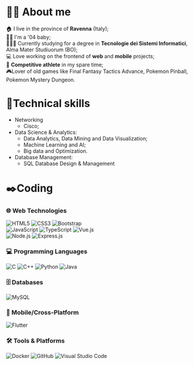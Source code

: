 # 👋🏻 About me
🏠 I live in the province of **Ravenna** (Italy);
<br>👶🏻 I'm a '04 baby;
<br>🧑🏻‍🎓 Currently studying for a degree in **Tecnologie dei Sistemi Informatici**, Alma Mater Studiuorum (BO);
<br>💻 Love working on the frontend of **web** and **mobile** projects;
<br>🎽 **Competitive athlete** in my spare time;
<br>🎮Lover of old games like Final Fantasy Tactics Advance, Pokemon Pinball, Pokemon Mystery Dungeon.

# 🔧Technical skills
- Networking
    - Cisco;
- Data Science & Analytics:
    - Data Analytics, Data Mining and Data Visualization;
    - Machine Learning and AI;
    - Big data and Optimization.
- Database Management:
    -   SQL Database Design & Management

# ✒️Coding

### 🌐 Web Technologies
![HTML5](https://img.shields.io/badge/HTML5-E34F26?style=for-the-badge&logo=html5&logoColor=white) ![CSS3](https://img.shields.io/badge/CSS3-1572B6?style=for-the-badge&logo=css3&logoColor=white) ![Bootstrap](https://img.shields.io/badge/Bootstrap-7952B3?style=for-the-badge&logo=bootstrap&logoColor=white)  
![JavaScript](https://img.shields.io/badge/JavaScript-F7DF1E?style=for-the-badge&logo=javascript&logoColor=black) ![TypeScript](https://img.shields.io/badge/TypeScript-3178C6?style=for-the-badge&logo=typescript&logoColor=white) ![Vue.js](https://img.shields.io/badge/Vue.js-4FC08D?style=for-the-badge&logo=vuedotjs&logoColor=white)  
![Node.js](https://img.shields.io/badge/Node.js-339933?style=for-the-badge&logo=node.js&logoColor=white) ![Express.js](https://img.shields.io/badge/Express.js-000000?style=for-the-badge&logo=express&logoColor=white)

### 💻 Programming Languages
![C](https://img.shields.io/badge/C-00599C?style=for-the-badge&logo=c&logoColor=white) ![C++](https://img.shields.io/badge/C%2B%2B-00599C?style=for-the-badge&logo=c%2B%2B&logoColor=white) ![Python](https://img.shields.io/badge/Python-3776AB?style=for-the-badge&logo=python&logoColor=white) ![Java](https://img.shields.io/badge/Java-007396?style=for-the-badge&logo=java&logoColor=white)

### 🗄️ Databases
![MySQL](https://img.shields.io/badge/MySQL-4479A1?style=for-the-badge&logo=mysql&logoColor=white)

### 📱 Mobile/Cross-Platform
![Flutter](https://img.shields.io/badge/Flutter-02569B?style=for-the-badge&logo=flutter&logoColor=white)

### 🛠️ Tools & Platforms
![Docker](https://img.shields.io/badge/Docker-2496ED?style=for-the-badge&logo=docker&logoColor=white) ![GitHub](https://img.shields.io/badge/GitHub-181717?style=for-the-badge&logo=github&logoColor=white) ![Visual Studio Code](https://img.shields.io/badge/VS%20Code-007ACC?style=for-the-badge&logo=visualstudiocode&logoColor=white)

